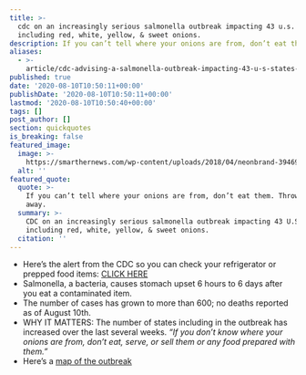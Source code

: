 ```yaml
---
title: >-
  cdc on an increasingly serious salmonella outbreak impacting 43 u.s. states
  including red, white, yellow, & sweet onions.
description: If you can’t tell where your onions are from, don’t eat them. throw them away.
aliases:
  - >-
    article/cdc-advising-a-salmonella-outbreak-impacting-43-u-s-states-including-red-white-yellow-sweet-onions/
published: true
date: '2020-08-10T10:50:11+00:00'
publishDate: '2020-08-10T10:50:11+00:00'
lastmod: '2020-08-10T10:50:40+00:00'
tags: []
post_author: []
section: quickquotes
is_breaking: false
featured_image:
  image: >-
    https://smarthernews.com/wp-content/uploads/2018/04/neonbrand-394691-unsplash-scaled.jpg
  alt: ''
featured_quote:
  quote: >-
    If you can’t tell where your onions are from, don’t eat them. Throw them
    away.
  summary: >-
    CDC on an increasingly serious salmonella outbreak impacting 43 U.S. states
    including red, white, yellow, & sweet onions.
  citation: ''
---
```

*   Here’s the alert from the CDC so you can check your refrigerator or prepped food items: [CLICK HERE](\"https://www.cdc.gov/salmonella/newport-07-20/index.html\")
*   Salmonella, a bacteria, causes stomach upset 6 hours to 6 days after you eat a contaminated item.
*   The number of cases has grown to more than 600; no deaths reported as of August 10th.
*   WHY IT MATTERS: The number of states including in the outbreak has increased over the last several weeks. _“If you don’t know where your onions are from, don’t eat, serve, or sell them or any food prepared with them.”_
*   Here’s a [map of the outbreak](\"https://www.cdc.gov/salmonella/newport-07-20/map.html\")